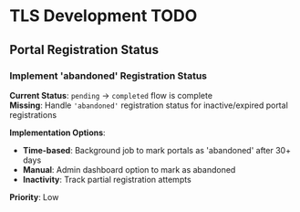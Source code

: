 # TLS Development TODO

## Portal Registration Status

### Implement 'abandoned' Registration Status

**Current Status**: `pending` → `completed` flow is complete  
**Missing**: Handle `'abandoned'` registration status for inactive/expired portal registrations

**Implementation Options**:

- **Time-based**: Background job to mark portals as 'abandoned' after 30+ days
- **Manual**: Admin dashboard option to mark as abandoned
- **Inactivity**: Track partial registration attempts

**Priority**: Low
